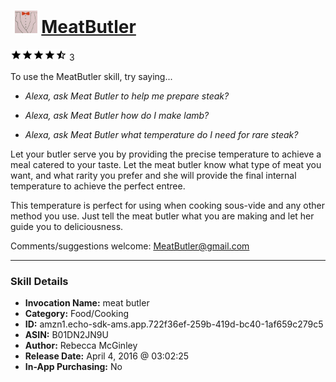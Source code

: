 # &nbsp;<img src="skill_icon" alt="MeatButler icon" width="36"> [MeatButler](http://alexa.amazon.com/#skills/amzn1.echo-sdk-ams.app.722f36ef-259b-419d-bc40-1af659c279c5)
![4.3 stars](../../images/ic_star_black_18dp_1x.png)![4.3 stars](../../images/ic_star_black_18dp_1x.png)![4.3 stars](../../images/ic_star_black_18dp_1x.png)![4.3 stars](../../images/ic_star_black_18dp_1x.png)![4.3 stars](../../images/ic_star_half_black_18dp_1x.png) 3

To use the MeatButler skill, try saying...

* *Alexa, ask Meat Butler to help me prepare steak?*

* *Alexa, ask Meat Butler how do I make lamb?*

* *Alexa, ask Meat Butler what temperature do I need for rare steak?*

Let your butler serve you by providing the precise temperature to achieve a meal catered to your taste. Let the meat butler know what type of meat you want, and what rarity you prefer and she will provide the final internal temperature to achieve the perfect entree.

This temperature is perfect for using when cooking sous-vide and any other method you use. Just tell the meat butler what you are making and let her guide you to deliciousness.

Comments/suggestions welcome:
MeatButler@gmail.com

***

### Skill Details

* **Invocation Name:** meat butler
* **Category:** Food/Cooking
* **ID:** amzn1.echo-sdk-ams.app.722f36ef-259b-419d-bc40-1af659c279c5
* **ASIN:** B01DN2JN9U
* **Author:** Rebecca McGinley
* **Release Date:** April 4, 2016 @ 03:02:25
* **In-App Purchasing:** No
